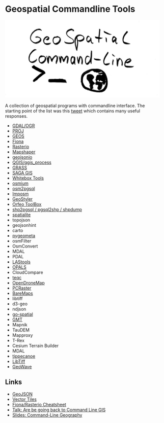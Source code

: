 # Geospatial Commandline Tools

![cover image geospatial commandline tools](cover_image.jpg)

A collection of geospatial programs with commandline interface. The starting point of the list was this [tweet](https://twitter.com/JakobMiksch/status/1358012117924904960) which contains many useful responses.

- [GDAL/OGR](https://gdal.org/)
- [PROJ](https://proj.org/index.html)
- [GEOS](https://git.osgeo.org/gitea/geos/geos/src/branch/master/util/geosop/README.md)
- [Fiona](https://github.com/Toblerity/Fiona/blob/master/docs/cli.rst)
- [Rasterio](https://rasterio.readthedocs.io/en/latest/cli.html)
- [Mapshaper](https://github.com/mbloch/mapshaper)
- [geojsonio](https://github.com/mapbox/geojsonio-cli)
- [QGIS/qgis_process](https://docs.qgis.org/3.16/en/docs/user_manual/processing/standalone.html)
- [GRASS](https://grass.osgeo.org/grass78/manuals/grass7.html)
- [SAGA GIS](http://www.saga-gis.org/en/index.html)
- [Whitebox Tools](https://github.com/jblindsay/whitebox-tools)
- [osmium](https://osmcode.org/osmium-tool/)
- [osm2pgsql](https://osm2pgsql.org/)
- [Imposm](https://imposm.org/)
- [GeoStyler](https://geostyler.org/)
- [Orfeo ToolBox](https://www.orfeo-toolbox.org/)
- [shp2pgsql / pgsql2shp / shpdump](https://manpages.ubuntu.com/manpages/bionic/man1/shpdump.1.html)
- [spatialite](https://www.gaia-gis.it/fossil/spatialite-tools/index)
- topojson
- geojsonhint
- carto
- [pygeometa](https://geopython.github.io/pygeometa/)
- osmFilter
- OsmConvert
- MDAL
- PDAL
- [LAStools](https://rapidlasso.com/lastools/)
- [OPALS](https://opals.geo.tuwien.ac.at/html/stable/usr_getting_started.html)
- CloudCompare
- [teqc](https://www.unavco.org/software/data-processing/teqc/tutorial/tutorial.html)
- [OpenDroneMap](https://github.com/OpenDroneMap/ODM)
- [PCRaster](https://pcraster.geo.uu.nl/)
- [BareMaps](https://github.com/baremaps/baremaps)
- libtiff
- d3-geo
- ndjson
- [go-spatial](https://github.com/jblindsay/go-spatial)
- [GMT](https://www.generic-mapping-tools.org/)
- Mapnik
- TauDEM
- Mapproxy
- T-Rex
- Cesium Terrain Builder
- MDAL
- [tippecanoe](https://github.com/mapbox/tippecanoe)
- [LibTiff](http://www.libtiff.org/man/tiffsplit.1.html)
- [GeoWave](https://www.osgeo.org/projects/geowave/)


## Links

- [GeoJSON](https://github.com/tmcw/awesome-geojson)
- [Vector Tiles](https://github.com/mapbox/awesome-vector-tiles#cli-utilities)
- [Fiona/Rasterio Cheatsheet](https://github.com/sgillies/frs-cheat-sheet)
- [Talk: Are be going back to Command Line GIS](https://media.ccc.de/v/bucharest-212-are-we-going-back-to-command-line-gis-)
- [Slides: Command-Line Geography](https://nerik.github.io/cli-geography)
